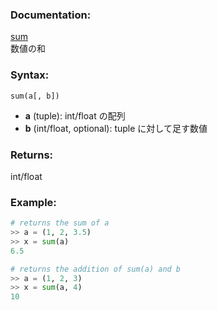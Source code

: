 ### Documentation:

[sum](https://docs.python.org/ja/3/library/functions.html#sum)  
数値の和

### Syntax:

```sum(a[, b])```

- **a** (tuple): int/float の配列
- **b** (int/float, optional): tuple に対して足す数値

### Returns:

int/float

### Example: 

```python
# returns the sum of a
>> a = (1, 2, 3.5)
>> x = sum(a)
6.5

# returns the addition of sum(a) and b 
>> a = (1, 2, 3)
>> x = sum(a, 4)
10

```